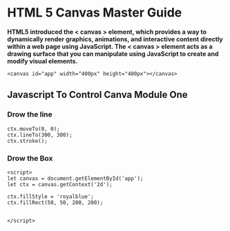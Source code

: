 # HTML 5 Canvas Master Guide

**HTML5 introduced the < canvas > element, which provides a way to dynamically render graphics, animations, and interactive content directly within a web page using JavaScript. The < canvas > element acts as a drawing surface that you can manipulate using JavaScript to create and modify visual elements.**

```
<canvas id="app" width="400px" height="400px"></canvas>
```
## Javascript To Control Canva Module One

### Drow the line

```
ctx.moveTo(0, 0);
ctx.lineTo(300, 300);
ctx.stroke();
```
### Drow the Box

```
<script>
let canvas = document.getElementById('app');
let ctx = canvas.getContext('2d');

ctx.fillStyle = 'royalblue';
ctx.fillRect(50, 50, 200, 200);


</script>

```
